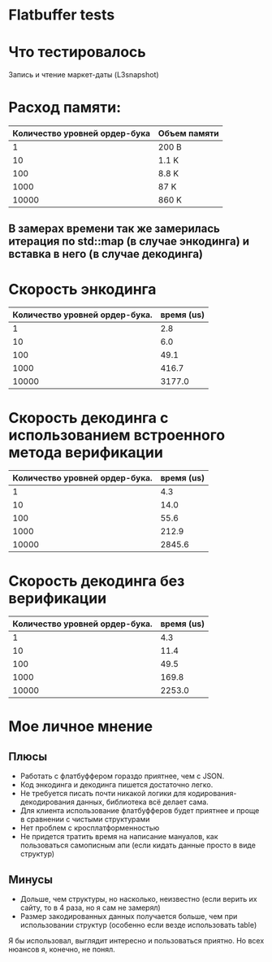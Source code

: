 # Flatbuffer tests

# Что тестировалось
Запись и чтение маркет-даты (L3snapshot)

# Расход памяти:
|Количество уровней ордер-бука| Объем памяти |
|-----------------------------|--------------|
|1                            |  200 B       |
|10                           |  1.1 K       |
|100                          |  8.8 K       |
|1000                         |  87  K       |
|10000                        |  860 K       |

## В замерах времени так же замерилась итерация по std::map (в случае энкодинга) и вставка в него (в случае декодинга)

# Скорость энкодинга
|Количество уровней ордер-бука. | время (us) |
|-----------------------------|--------------|
|1                            |  2.8         |
|10                           |  6.0         |
|100                          |  49.1        |
|1000                         |  416.7       |
|10000                        |  3177.0      |

# Скорость декодинга с использованием встроенного метода верификации
|Количество уровней ордер-бука.| время (us)|
|-----------------------------|--------------|
|1                            |  4.3 |
|10                           |  14.0 |
|100                          |  55.6 |
|1000                         |  212.9 |
|10000                        |  2845.6 |

# Скорость декодинга без верификации
|Количество уровней ордер-бука. | время (us) |
|-----------------------------|--------------|
|1                            |  4.3 |
|10                           |  11.4 |
|100                          |  49.5 |
|1000                         |  169.8 |
|10000                        |  2253.0 |

# Мое личное мнение
## Плюсы
+ Работать с флатбуффером гораздо приятнее, чем с JSON.  
+ Код энкодинга и декодинга пишется достаточно легко.   
+ Не требуется писать почти никакой логики для кодирования-декодирования данных, библиотека всё делает сама.  
+ Для клиента использование флатбуфферов будет приятнее и проще в сравнении с чистыми структурами  
+ Нет проблем с кросплатформенностью  
+ Не придется тратить время на написание мануалов, как пользоваться самописным апи (если кидать данные просто в виде структур)  
## Минусы 
+ Дольше, чем структуры, но насколько, неизвестно (если верить их сайту, то в 4 раза, но я сам не замерял)  
+ Размер закодированных данных получается больше, чем при использовании структур (особенно если везде использовать table)  
  
  
Я бы использовал, выглядит интересно и пользоваться приятно. Но всех нюансов я, конечно, не понял.  

